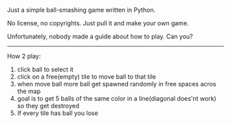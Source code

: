 Just a simple ball-smashing game written in Python.

No license, no copyrights. Just pull it and make your own game.

Unfortunately, nobody made a guide about how to play. Can you?

---

How 2 play:
1. click ball to select it
2. click on a free(empty) tile to move ball to that tile
3. when move ball more ball get spawned randomly in free spaces acros the map
4. goal is to get 5 balls of the same color in a line(diagonal does'nt work) so they get destroyed
5. If every tile has ball you lose
